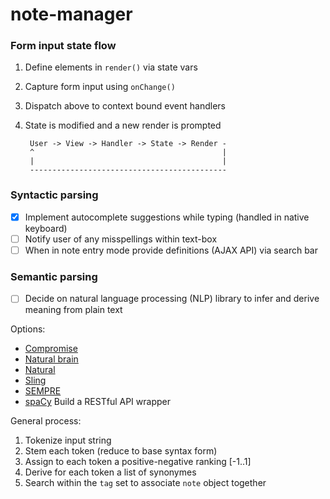 #   note-manager

### Form input state flow
1. Define elements in `render()` via state vars
2. Capture form input using `onChange()`
3. Dispatch above to context bound event handlers
4. State is modified and a new render is prompted

        User -> View -> Handler -> State -> Render -
        ^                                          |
        |                                          |
        --------------------------------------------

### Syntactic parsing
- [x] Implement autocomplete suggestions while typing (handled in native keyboard)
- [ ] Notify user of any misspellings within text-box
- [ ] When in note entry mode provide definitions (AJAX API) via search bar

### Semantic parsing
- [ ] Decide on natural language processing (NLP) library to infer and derive meaning from plain text

Options:
* [Compromise](https://github.com/spencermountain/compromise)
* [Natural brain](https://github.com/mysamai/natural-brain)
* [Natural](https://github.com/NaturalNode/natural)
* [Sling](https://github.com/google/sling)
* [SEMPRE](https://github.com/stanfordnlp/sempre-plot)
* [spaCy](https://spacy.io/) Build a RESTful API wrapper

General process:
1. Tokenize input string
2. Stem each token (reduce to base syntax form)
3. Assign to each token a positive-negative ranking [-1..1]
4. Derive for each token a list of synonymes
5. Search within the `tag` set to associate `note` object together

